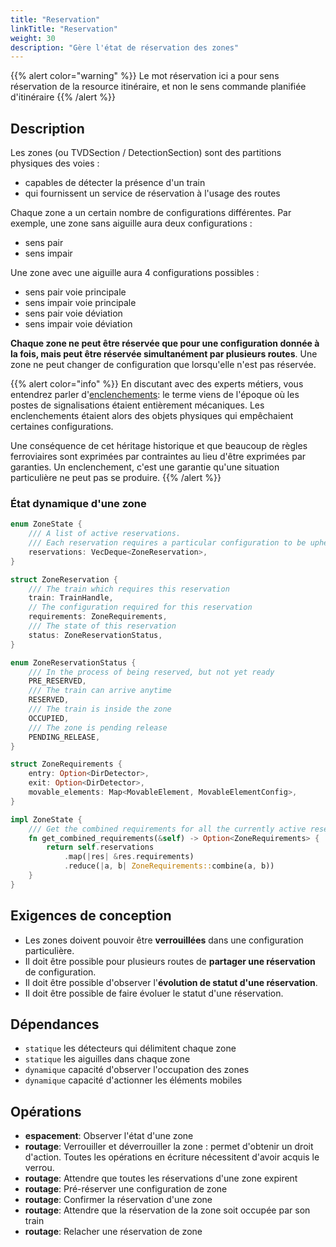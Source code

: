 ```yaml
---
title: "Reservation"
linkTitle: "Reservation"
weight: 30
description: "Gère l'état de réservation des zones"
---
```


{{% alert color="warning" %}}
Le mot réservation ici a pour sens réservation de la resource itinéraire, et non le sens commande planifiée d'itinéraire
{{% /alert %}}

## Description

Les zones (ou TVDSection / DetectionSection) sont des partitions physiques des voies :

- capables de détecter la présence d'un train
- qui fournissent un service de réservation à l'usage des routes

Chaque zone a un certain nombre de configurations différentes.
Par exemple, une zone sans aiguille aura deux configurations :

- sens pair
- sens impair

Une zone avec une aiguille aura 4 configurations possibles :

- sens pair voie principale
- sens impair voie principale
- sens pair voie déviation
- sens impair voie déviation

**Chaque zone ne peut être réservée que pour une configuration donnée à la fois, mais peut être réservée simultanément par plusieurs routes**.
Une zone ne peut changer de configuration que lorsqu'elle n'est pas réservée.

{{% alert color="info" %}}
En discutant avec des experts métiers, vous entendrez parler d'[enclenchements](https://fr.wikipedia.org/wiki/Enclenchement):
le terme viens de l'époque où les postes de signalisations étaient entièrement mécaniques.
Les enclenchements étaient alors des objets physiques qui empêchaient certaines configurations.

Une conséquence de cet héritage historique et que beaucoup de règles ferroviaires sont exprimées par contraintes au lieu d'être exprimées par garanties.
Un enclenchement, c'est une garantie qu'une situation particulière ne peut pas se produire.
{{% /alert %}}

### État dynamique d'une zone

```rust
enum ZoneState {
    /// A list of active reservations.
    /// Each reservation requires a particular configuration to be upheld.
    reservations: VecDeque<ZoneReservation>,
}

struct ZoneReservation {
    /// The train which requires this reservation
    train: TrainHandle,
    // The configuration required for this reservation
    requirements: ZoneRequirements,
    /// The state of this reservation
    status: ZoneReservationStatus,
}

enum ZoneReservationStatus {
    /// In the process of being reserved, but not yet ready
    PRE_RESERVED,
    /// The train can arrive anytime
    RESERVED,
    /// The train is inside the zone
    OCCUPIED,
    /// The zone is pending release
    PENDING_RELEASE,
}

struct ZoneRequirements {
    entry: Option<DirDetector>,
    exit: Option<DirDetector>,
    movable_elements: Map<MovableElement, MovableElementConfig>,
}

impl ZoneState {
    /// Get the combined requirements for all the currently active reservations
    fn get_combined_requirements(&self) -> Option<ZoneRequirements> {
        return self.reservations
            .map(|res| &res.requirements)
            .reduce(|a, b| ZoneRequirements::combine(a, b))
    }
}
```

## Exigences de conception

- Les zones doivent pouvoir être **verrouillées** dans une configuration particulière.
- Il doit être possible pour plusieurs routes de **partager une réservation** de configuration.
- Il doit être possible d'observer l'**évolution de statut d'une réservation**.
- Il doit être possible de faire évoluer le statut d'une réservation.

## Dépendances

- `statique` les détecteurs qui délimitent chaque zone
- `statique` les aiguilles dans chaque zone
- `dynamique` capacité d'observer l'occupation des zones
- `dynamique` capacité d'actionner les éléments mobiles

## Opérations

- **espacement**: Observer l'état d'une zone
- **routage**: Verrouiller et déverrouiller la zone : permet d'obtenir un droit d'action. Toutes les opérations en écriture nécessitent d'avoir acquis le verrou.
- **routage**: Attendre que toutes les réservations d'une zone expirent
- **routage**: Pré-réserver une configuration de zone
- **routage**: Confirmer la réservation d'une zone
- **routage**: Attendre que la réservation de la zone soit occupée par son train
- **routage**: Relacher une réservation de zone
